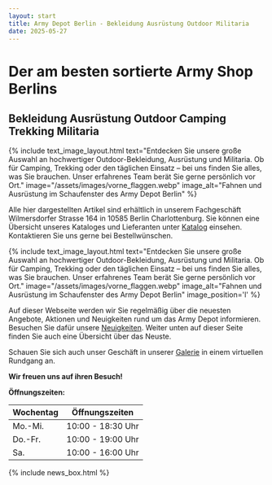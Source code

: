 ```yaml
---
layout: start
title: Army Depot Berlin - Bekleidung Ausrüstung Outdoor Militaria
date: 2025-05-27
---
```

# Der am besten sortierte Army Shop Berlins

## Bekleidung Ausrüstung Outdoor Camping Trekking Militaria

{% include text_image_layout.html 
    text="Entdecken Sie unsere große Auswahl an hochwertiger Outdoor-Bekleidung, Ausrüstung und Militaria. Ob für Camping, Trekking oder den täglichen Einsatz – bei uns finden Sie alles, was Sie brauchen. Unser erfahrenes Team berät Sie gerne persönlich vor Ort." 
    image="/assets/images/vorne_flaggen.webp" 
    image_alt="Fahnen und Ausrüstung im Schaufenster des Army Depot Berlin" 
%}

Alle hier dargestellten Artikel sind erhältlich in unserem Fachgeschäft Wilmersdorfer Strasse 164 in 10585 Berlin Charlottenburg. Sie können eine Übersicht unseres Kataloges und Lieferanten unter [Katalog](./katalog/) einsehen. Kontaktieren Sie uns gerne bei Bestellwünschen.


{% include text_image_layout.html 
    text="Entdecken Sie unsere große Auswahl an hochwertiger Outdoor-Bekleidung, Ausrüstung und Militaria. Ob für Camping, Trekking oder den täglichen Einsatz – bei uns finden Sie alles, was Sie brauchen. Unser erfahrenes Team berät Sie gerne persönlich vor Ort." 
    image="/assets/images/vorne_flaggen.webp" 
    image_alt="Fahnen und Ausrüstung im Schaufenster des Army Depot Berlin" 
    image_position='l'
%}

Auf dieser Webseite werden wir Sie regelmäßig über die neuesten Angebote, Aktionen und Neuigkeiten rund um das Army Depot informieren. Besuchen Sie dafür unsere [Neuigkeiten](./neuigkeiten). Weiter unten auf dieser Seite finden Sie auch eine Übersicht über das Neuste.

Schauen Sie sich auch unser Geschäft in unserer [Galerie](./galerie/) in einem virtuellen Rundgang an.

**Wir freuen uns auf ihren Besuch!**

<!-- ### Zu unseren Lieferanten:

![Shop Außenansicht](/assets/images/shop-outside.jpg)
![Shop Innenansicht](/assets/images/shop-inside.jpg) -->

<!-- ## Kontakt

**Army Depot Berlin**  
Inhaber:  
Thi Lien Trang  
Wilmersdorfer Strasse 164  
10585 Berlin Charlottenburg  
[kontakt@armydepotberlin.de](mailto:kontakt@armydepotberlin.de)
Tel.: (030) 342 74 51  
Fax: (030) 342 70 33   -->

**Öffnungszeiten:**  

| Wochentag | Öffnungszeiten    |
| --------- | ----------------- |
| Mo.-Mi.   | 10:00 - 18:30 Uhr |
| Do.-Fr.   | 10:00 - 19:00 Uhr |
| Sa.       | 10:00 - 16:00 Uhr |

{% include news_box.html %}

